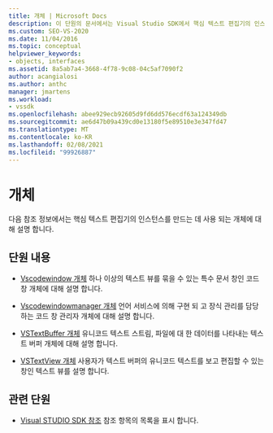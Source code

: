 ```yaml
---
title: 개체 | Microsoft Docs
description: 이 단원의 문서에서는 Visual Studio SDK에서 핵심 텍스트 편집기의 인스턴스를 만드는 데 사용 되는 개체에 대 한 참조 정보를 제공 합니다.
ms.custom: SEO-VS-2020
ms.date: 11/04/2016
ms.topic: conceptual
helpviewer_keywords:
- objects, interfaces
ms.assetid: 8a5ab7a4-3668-4f78-9c08-04c5af7090f2
author: acangialosi
ms.author: anthc
manager: jmartens
ms.workload:
- vssdk
ms.openlocfilehash: abee929ecb92605d9fd6dd576ecdf63a124349db
ms.sourcegitcommit: ae6d47b09a439cd0e13180f5e89510e3e347fd47
ms.translationtype: MT
ms.contentlocale: ko-KR
ms.lasthandoff: 02/08/2021
ms.locfileid: "99926887"
---
```

# <a name="objects"></a>개체
다음 참조 정보에서는 핵심 텍스트 편집기의 인스턴스를 만드는 데 사용 되는 개체에 대해 설명 합니다.

## <a name="in-this-section"></a>단원 내용
- [Vscodewindow 개체](../extensibility/vscodewindow-object.md) 하나 이상의 텍스트 뷰를 묶을 수 있는 특수 문서 창인 코드 창 개체에 대해 설명 합니다.

- [Vscodewindowmanager 개체](../extensibility/vscodewindowmanager-object.md) 언어 서비스에 의해 구현 되 고 장식 관리를 담당 하는 코드 창 관리자 개체에 대해 설명 합니다.

- [VSTextBuffer 개체](../extensibility/vstextbuffer-object.md) 유니코드 텍스트 스트림, 파일에 대 한 데이터를 나타내는 텍스트 버퍼 개체에 대해 설명 합니다.

- [VSTextView 개체](../extensibility/vstextview-object.md) 사용자가 텍스트 버퍼의 유니코드 텍스트를 보고 편집할 수 있는 창인 텍스트 뷰를 설명 합니다.

## <a name="related-sections"></a>관련 단원
- [Visual STUDIO SDK 참조](../extensibility/visual-studio-sdk-reference.md) 참조 항목의 목록을 표시 합니다.
